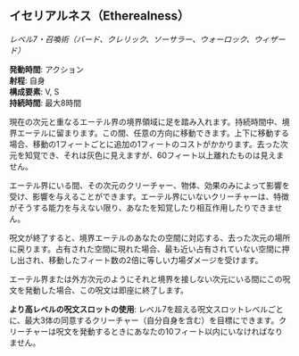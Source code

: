 ## イセリアルネス（Etherealness）
*レベル7・召喚術（バード、クレリック、ソーサラー、ウォーロック、ウィザード）*

**発動時間**: アクション  
**射程**: 自身  
**構成要素**: V, S  
**持続時間**: 最大8時間

現在の次元と重なるエーテル界の境界領域に足を踏み入れます。持続時間中、境界エーテルに留まります。この間、任意の方向に移動できます。上下に移動する場合、移動の1フィートごとに追加の1フィートのコストがかかります。去った次元を知覚でき、それは灰色に見えますが、60フィート以上離れたものは見えません。

エーテル界にいる間、その次元のクリーチャー、物体、効果のみによって影響を受け、影響を与えることができます。エーテル界にいないクリーチャーは、特徴がそうする能力を与えない限り、あなたを知覚したり相互作用したりできません。

呪文が終了すると、境界エーテルのあなたの空間に対応する、去った次元の場所に戻ります。占有された空間に現れた場合、最も近い占有されていない空間に押し出され、移動したフィート数の2倍に等しい力場ダメージを受けます。

エーテル界または外方次元のようにそれと境界を接しない次元にいる間にこの呪文を発動した場合、この呪文は即座に終了します。

**より高レベルの呪文スロットの使用**: レベル7を超える呪文スロットレベルごとに、最大3体の同意するクリーチャー（自分自身を含む）を目標にできます。クリーチャーは呪文を発動するときにあなたの10フィート以内にいなければなりません。